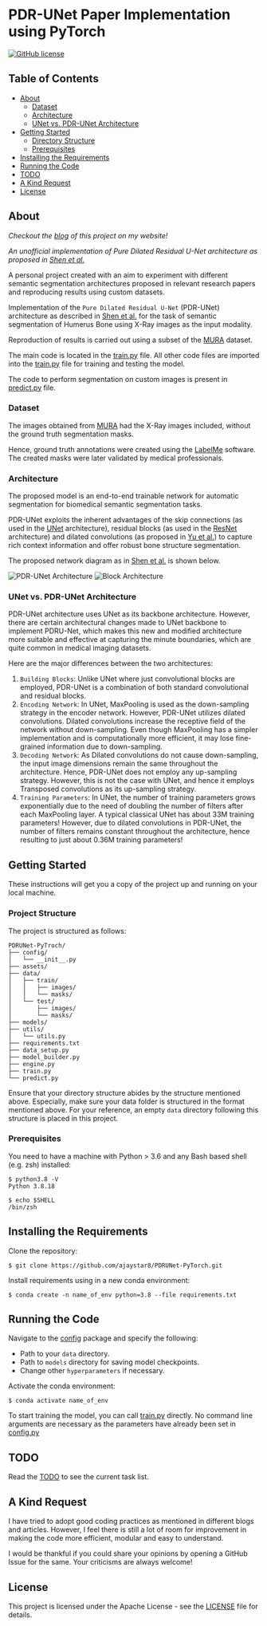 # PDR-UNet Paper Implementation using PyTorch

[![GitHub license](https://img.shields.io/badge/license-Apache-blue.svg)](
https://github.com/drkostas/COSC525-Project1/blob/master/LICENSE)

## Table of Contents

+ [About](#about)
  + [Dataset](#dataset)
  + [Architecture](#architecture)
  + [UNet vs. PDR-UNet Architecture](#compare)
+ [Getting Started](#getting_started)
  + [Directory Structure](#dir_str)
  + [Prerequisites](#prereq)
+ [Installing the Requirements](#installing)
+ [Running the Code](#run_locally)
+ [TODO](#todo)
+ [A Kind Request](#request)
+ [License](#license)

## About <a name="about"></a>

_Checkout the [blog](https://ajaystar8.github.io/portfolio/portfolio-1/) of this project on my website!_

_An unofficial implementation of Pure Dilated Residual U-Net architecture as proposed in [Shen et al.](https://www.aimsciences.org/article/doi/10.3934/ipi.2020057)_

A personal project created with an aim to experiment with different semantic segmentation architectures proposed in relevant research papers and reproducing results using custom datasets.

Implementation of the `Pure Dilated Residual U-Net` (PDR-UNet) architecture as described in [Shen et al.](https://www.aimsciences.org/article/doi/10.3934/ipi.2020057) for the task of semantic segmentation of Humerus Bone using X-Ray images as the input modality. 

Reproduction of results is carried out using a subset of the [MURA](https://stanfordmlgroup.github.io/competitions/mura/) dataset.

The main code is located in the [train.py](train.py) file. All other code files are imported into the [train.py](train.py) file for training and testing the model. 

The code to perform segmentation on custom images is present in [predict.py](predict.py) file. 

### Dataset <a name="dataset"></a>

The images obtained from [MURA](https://stanfordmlgroup.github.io/competitions/mura/) had the X-Ray images included, without the ground truth segmentation masks. 

Hence, ground truth annotations were created using the [LabelMe](https://github.com/labelmeai/labelme.git) software. The created masks were later validated by medical professionals.

### Architecture <a name="architecture"></a>

The proposed model is an end-to-end trainable network for automatic segmentation for biomedical semantic segmentation tasks.

PDR-UNet exploits the inherent advantages of the skip connections (as used in the [UNet](https://github.com/ajaystar8/UNet-PyTorch/blob/main/model_builder.py) architecture), residual blocks (as used in the [ResNet](https://arxiv.org/abs/1512.03385) architecture) and dilated convolutions (as proposed in [Yu et al.](https://arxiv.org/pdf/1511.07122)) to capture rich context information and offer robust bone structure segmentation.

The proposed network diagram as in [Shen et al.](https://www.aimsciences.org/article/doi/10.3934/ipi.2020057) is shown below.

![PDR-UNet Architecture](assets/PDR-UNet-Architecture.png)
![Block Architecture](assets/Block_Architecture.png)

### UNet vs. PDR-UNet Architecture <a name="compare"></a>

PDR-UNet architecture uses UNet as its backbone architecture. However, there are certain architectural changes made to UNet backbone to implement  PDRU-Net, which makes this new and modified architecture more suitable and effective at capturing the minute boundaries, which are quite common in medical imaging datasets. 

Here are the major differences between the two architectures:
1. `Building Blocks`: Unlike UNet where just convolutional blocks are employed, PDR-UNet is a combination of both standard convolutional and residual blocks.
2. `Encoding Network`: In UNet, MaxPooling is used as the down-sampling strategy in the encoder network. However, PDR-UNet utilizes dilated convolutions. Dilated convolutions increase the receptive field of the network without down-sampling. Even though MaxPooling has a simpler implementation and is computationally more efficient, it may lose fine-grained information due to down-sampling. 
3. `Decoding Network`: As Dilated convolutions do not cause down-sampling, the input image dimensions remain the same throughout the architecture. Hence, PDR-UNet does not employ any up-sampling strategy. However, this is not the case with UNet, and hence it employs Transposed convolutions as its up-sampling strategy.
4. `Training Parameters`: In UNet, the number of training parameters grows exponentially due to the need of doubling the number of filters after each MaxPooling layer. A typical classical UNet has about 33M training parameters! However, due to dilated convolutions in PDR-UNet, the number of filters remains constant throughout the architecture, hence resulting to just about 0.36M training parameters!

## Getting Started <a name="getting_started"></a>

These instructions will get you a copy of the project up and running on your local machine.

### Project Structure <a name="dir_str"></a>
The project is structured as follows:
```
PDRUNet-PyTroch/
├── config/
│   └── __init__.py
├── assets/
├── data/
│   ├── train/
│   │   ├── images/
│   │   └── masks/
│   └── test/
│       ├── images/
│       └── masks/
├── models/
├── utils/
│   └── utils.py
├── requirements.txt
├── data_setup.py
├── model_builder.py
├── engine.py
├── train.py
└── predict.py
```
Ensure that your directory structure abides by the structure mentioned above. 
Especially, make sure your data folder is structured in the format mentioned above. For your reference, an empty `data` directory following this structure is placed in this project.

### Prerequisites <a name = "prereq"></a>

You need to have a machine with Python > 3.6 and any Bash based shell (e.g. zsh) installed:

```ShellSession
$ python3.8 -V
Python 3.8.18

$ echo $SHELL
/bin/zsh
```

## Installing the Requirements <a name="installing"></a>

Clone the repository: 
```ShellSession
$ git clone https://github.com/ajaystar8/PDRUNet-PyTorch.git
```

Install requirements using in a new conda environment:
```ShellSession
$ conda create -n name_of_env python=3.8 --file requirements.txt
```

## Running the Code <a name="run_locally"></a>

Navigate to the [config](config/__init__.py) package and specify the following: 
+ Path to your `data` directory.
+ Path to `models` directory for saving model checkpoints.
+ Change other `hyperparameters` if necessary.

Activate the conda environment:
```ShellSession
$ conda activate name_of_env
```

To start training the model, you can call [train.py](train.py) directly. No command line arguments are necessary as the parameters have already been set in [config.py](config/__init__.py)

## TODO <a name="todo"></a>

Read the [TODO](TODO.md) to see the current task list. 

## A Kind Request <a name="request"></a>

I have tried to adopt good coding practices as mentioned in different blogs and articles. 
However, I feel there is still a lot of room for improvement in making the code more efficient, 
modular and easy to understand.

I would be thankful if you could share your opinions by opening a GitHub Issue for the same. Your
criticisms are always welcome! 


## License <a name = "license"></a>

This project is licensed under the Apache License - see the [LICENSE](LICENSE) file for details.
